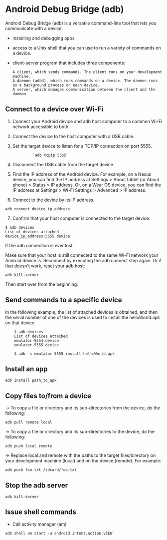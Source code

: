 # Android Debug Bridge (adb)
Android Debug Bridge (adb) is a versatile command-line tool that lets you communicate with a device. 
+ installing and debugging apps
+ access to a Unix shell that you can use to run a variety of commands on a device. 
+ client-server program that includes three components:

      A client, which sends commands. The client runs on your development machine.
      A daemon (adbd), which runs commands on a device. The daemon runs as a background process on each device.
      A server, which manages communication between the client and the daemon. 
      
## Connect to a device over Wi-Fi

1. Connect your Android device and adb host computer to a common Wi-Fi network accessible to both. 
2. Connect the device to the host computer with a USB cable.
3. Set the target device to listen for a TCP/IP connection on port 5555.

                `adb tcpip 5555`

4. Disconnect the USB cable from the target device.
5. Find the IP address of the Android device. For example, on a Nexus device, you can find the IP address at Settings > About tablet (or About phone) > Status > IP address. Or, on a Wear OS device, you can find the IP address at Settings > Wi-Fi Settings > Advanced > IP address.
6. Connect to the device by its IP address.

  `adb connect device_ip_address`

7. Confirm that your host computer is connected to the target device:
```
$ adb devices
List of devices attached
device_ip_address:5555 device
```

If the adb connection is ever lost:

Make sure that your host is still connected to the same Wi-Fi network your Android device is.
Reconnect by executing the adb connect step again.
Or if that doesn't work, reset your adb host:

`adb kill-server`

Then start over from the beginning.

## Send commands to a specific device

In the following example, the list of attached devices is obtained, and then the serial number of one of the devices is used to install the helloWorld.apk on that device.

        $ adb devices
        List of devices attached
        emulator-5554 device
        emulator-5555 device

        $ adb -s emulator-5555 install helloWorld.apk

## Install an app
```
adb install path_to_apk
```
## Copy files to/from a device

-> To copy a file or directory and its sub-directories from the device, do the following:
```
adb pull remote local
```
-> To copy a file or directory and its sub-directories to the device, do the following:
```
adb push local remote
```
-> Replace local and remote with the paths to the target files/directory on your development machine (local) and on the device (remote). For example:
```
adb push foo.txt /sdcard/foo.txt
```
## Stop the adb server
```
adb kill-server
```

## Issue shell commands
+ Call activity manager (am)
```
adb shell am start -a android.intent.action.VIEW
```
